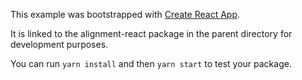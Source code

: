 This example was bootstrapped with [Create React App](https://github.com/facebook/create-react-app).

It is linked to the alignment-react package in the parent directory for development purposes.

You can run `yarn install` and then `yarn start` to test your package.
